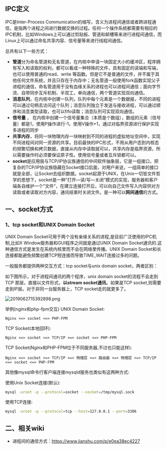## IPC定义

IPC是Inter-Process Communication的缩写，含义为进程间通信或者跨进程通信，是指两个进程之间进行数据交换的过程。任何一个操作系统都需要有相应的IPC机制，比如Windows上可以通过剪贴板、管道和邮槽等来进行进程间通信，而Linux上可以通过命名共享内容、信号量等来进行线程间通信。

总共有以下一些方式：

- **管道**分为命名管道和无名管道，在内核中申请一块固定大小的缓冲区，程序拥有写入和读取的权利，都可以看成一种特殊的文件，具有固定的读端和写端，也可以使用普通的read、write 等函数。但是它不是普通的文件，并不属于其他任何文件系统，并且只存在于内存中；无名管道一般使用fork函数实现父子进程的通信，命名管道用于没有血缘关系的进程也可以进程间通信；面向字节流、自带同步互斥机制、半双工，单向通信，两个管道实现双向通信。
- **消息队列**，在内核中创建一队列，队列中每个元素是一个数据报，不同的进程可以通过句柄去访问这个队列；消息队列独立于发送与接收进程，可以通过顺序和消息类型读取，也可以fifo读取；消息队列可实现双向通信。
- **信号量** ， 在内核中创建一个信号量集合（本质是个数组），数组的元素（信号量）都是1，使用P操作进行-1，使用V操作+1，通过对临界资源进行保护实现多进程的同步
- **共享内存**，将同一块物理内存一块映射到不同的进程的虚拟地址空间中，实现不同进程间对同一资源的共享。目前最快的IPC形式，不用从用户态到内核态的频繁切换和拷贝数据，直接从内存中读取就可以，共享内存是临界资源，所以需要操作时必须要保证原子性。使用信号量或者互斥锁都可以。
- **socket**是应用层与TCP/IP协议族通信的中间软件抽象层，它是一组接口，把复杂的TCP/IP协议族隐藏在Socket接口后面，对用户来说，一组简单的接口就是全部，让Socket去组织数据。socket起源于UNIX，在Unix一切皆文件哲学的思想下，socket是一种”打开—读/写—关闭”模式的实现，服务器和客户端各自维护一个”文件”，在建立连接打开后，可以向自己文件写入内容供对方读取或者读取对方内容，通讯结束时关闭文件。是一种可以**网间通信**的方式。

## 一、socket方式
### 1、tcp socket和UNIX Domain Socket

UNIX Domain Socket可用于两个没有亲缘关系的进程,是目前广泛使用的IPC机制,比如X Window服务器和GUI程序之间就是通过UNIX Domain Socket通讯的.这种通信方式是发生在系统内核里而不会在网络里传播。UNIX Domain Socket和长连接都能避免频繁创建TCP短连接而导致TIME_WAIT连接过多的问题。

一般服务都提供两种交互方式：tcp socket与unix domain socket，两者区别：

如下图所示，对于进程间通讯的两个程序，unix domain socket的流程不会走到TCP 那层，直接以文件形式，**以stream socket通讯**。如果是TCP socket,则需要走到IP层。对于非同一台服务器上，TCP socket走的就更多了。

![2019062715392898.png](https://pic.imgdb.cn/item/61258bf044eaada739b40987.png)

举例(nginx和php-fpm交互)
UNIX Domain Socket:

```
Nginx <=> socket <=> PHP-FPM
```

TCP Socket(本地回环):
```
Nginx <=> socket <=> TCP/IP <=> socket <=> PHP-FPM
```

TCP Socket(Nginx和PHP-FPM位于不同服务器,不过也只能这样):
```
Nginx <=> socket <=> TCP/IP <=> 物理层 <=> 路由器 <=> 物理层 <=> TCP/IP <=> socket <=> PHP-FPM
```

其他像mysql命令行客户端连接mysqld服务也类似有这两种方式:

使用Unix Socket连接(默认):
```sh
mysql -uroot -p --protocol=socket --socket=/tmp/mysql.sock
```
使用TCP连接:
```sh
mysql -uroot -p --protocol=tcp --host=127.0.0.1 --port=3306
```

## 二、相关wiki
* 进程间的通信方式：https://www.jianshu.com/p/e0ea38ec4227